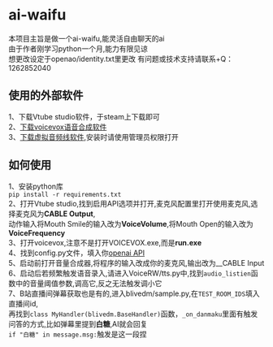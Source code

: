 # ai-waifu
本项目主旨是做一个ai-waifu,能灵活自由聊天的ai  
由于作者刚学习python一个月,能力有限见谅  
想更改设定于openao/identity.txt里更改
有问题或技术支持请联系+Q：1262852040  
## 使用的外部软件
1、下载Vtube studio软件，于steam上下载即可  
2、[下载voicevox语音合成软件](https://voicevox.hiroshiba.jp/)  
3、[下载虚拟音频线软件](https://vb-audio.com/Cable/index.htm),安装时请使用管理员权限打开  
## 如何使用
1、安装python库  
`pip install -r requirements.txt`  
2、打开Vtube studio,找到启用API选项并打开,麦克风配置里打开使用麦克风,选择麦克风为**CABLE Output**,  
   动作输入将Mouth Smile的输入改为**VoiceVolume**,将Mouth Open的输入改为**VoiceFrequency**  
3、打开voicevox,注意不是打开VOICEVOX.exe,而是**run.exe**  
4、找到config.py文件，填入你[openai API](https://platform.openai.com/account/api-keys)  
5、启动前打开音量合成器,将程序的输入改成你的麦克风,输出改为__CABLE Input  
6、启动后若频繁触发语音录入,请进入VoiceRW/tts.py中,找到`audio_listien`函数中的音量阈值参数,调高它,反之无法触发调小它  
7、B站直播间弹幕获取也是有的,进入blivedm/sample.py,在`TEST_ROOM_IDS`填入直播间id,  
再找到`class MyHandler(blivedm.BaseHandler)`函数，`_on_danmaku`里面有触发问答的方式,比如弹幕里提到**白糖**,AI就会回复  
`if "白糖" in message.msg:`触发是这一段捏  
